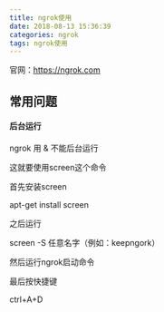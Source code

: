 ```yaml
---
title: ngrok使用
date: 2018-08-13 15:36:39
categories: ngrok
tags: ngrok使用
---
```


官网：https://ngrok.com

## 常用问题

#### 后台运行

ngrok 用 & 不能后台运行

这就要使用screen这个命令

首先安装screen

apt-get install screen

之后运行

screen -S 任意名字（例如：keepngork）

然后运行ngrok启动命令

最后按快捷键

ctrl+A+D
